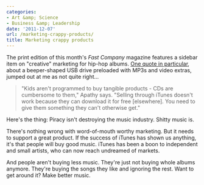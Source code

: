 ```yaml
---
categories:
- Art &amp; Science
- Business &amp; Leadership
date: '2011-12-07'
url: /marketing-crappy-products/
title: Marketing crappy products
---
```


The print edition of this month's <em>Fast Company</em> magazine features a sidebar item on "creative" marketing for hip-hop albums. <a href="http://www.fastcompany.com/magazine/161/hip-hop-branding">One quote in particular</a>, about a beeper-shaped USB drive preloaded with MP3s and video extras, jumped out at me as not quite right...

<blockquote>"Kids aren't programmed to buy tangible products - CDs are cumbersome to them," Apathy says. "Selling through iTunes doesn't work because they can download it for free [elsewhere]. You need to give them something they can't otherwise get."</blockquote>

Here's the thing: Piracy isn't destroying the music industry. Shitty music is.

There's nothing wrong with word-of-mouth worthy marketing. But it needs to support a great product. If the success of iTunes has shown us anything, it's that people will buy good music. iTunes has been a boon to independent and small artists, who can now reach undreamed of markets.

And people aren't buying less music. They're just not buying whole albums anymore. They're buying the songs they like and ignoring the rest. Want to get around it? Make better music.